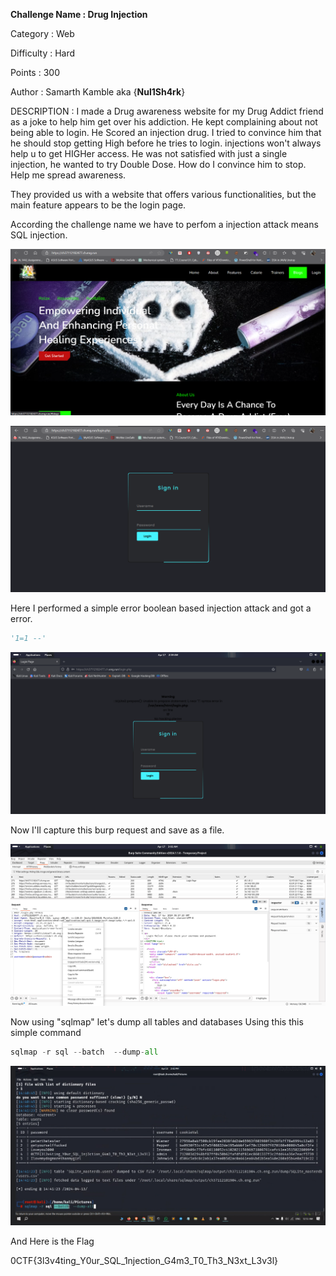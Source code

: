 __Challenge Name : Drug Injection__

Category : Web

Difficulty : Hard 

Points : 300

Author : Samarth Kamble aka {__Nul1Sh4rk__}

DESCRIPTION : I made a Drug awareness website for my Drug Addict friend as a joke to help him get over his addiction. He kept complaining about not being able to login. He Scored an injection drug. I tried to convince him that he should stop getting High before he tries to login. injections won't always help u to get HIGHer access. He was not satisfied with just a single injection, he wanted to try Double Dose. How do I convince him to stop. Help me spread awareness.

They provided us with a website that offers various functionalities, but the main feature appears to be the login page.

According the challenge name we have to perfom a injection attack means SQL injection.

![home](image.png)

![login](image-1.png)

Here I performed a simple error boolean based injection attack and got a error.

```python
'1=1 --'
```

![sql](image-2.png)

Now I'll capture this burp request and save as a file.

![file](image-3.png)


Now using "sqlmap" let's dump all tables and databases Using this this simple command 
```python
sqlmap -r sql --batch  --dump-all
```

![flag](<Screenshot 2024-04-14 001219.png>)

And Here is the Flag 

0CTF{3l3v4ting_Y0ur_SQL_1njection_G4m3_T0_Th3_N3xt_L3v3l}






